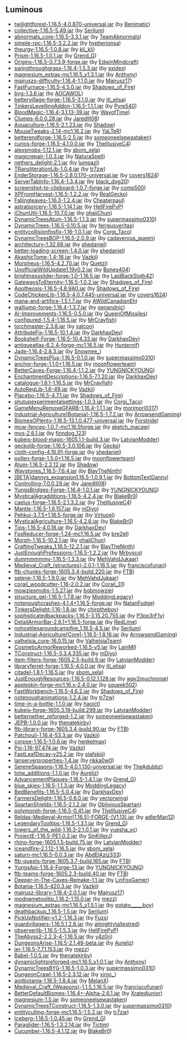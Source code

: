 ## Luminous

- [twilightforest-1.16.5-4.0.870-universal.jar](https://www.curseforge.com/minecraft/mc-mods/the-twilight-forest/files/3575220) (by [Benimatic](https://www.curseforge.com/members/Benimatic/projects))
- [collective-1.16.5-5.49.jar](https://www.curseforge.com/minecraft/mc-mods/collective/files/4312565) (by [Serilum](https://www.curseforge.com/members/Serilum/projects))
- [abnormals_core-1.16.5-3.3.1.jar](https://www.curseforge.com/minecraft/mc-mods/blueprint/files/3607198) (by [TeamAbnormals](https://www.curseforge.com/members/TeamAbnormals/projects))
- [simple-rpc-1.16.5-3.2.2.jar](https://www.curseforge.com/minecraft/mc-mods/simple-discord-rpc/files/4444837) (by [hypherionsa](https://www.curseforge.com/members/hypherionsa/projects))
- [theurgy-1.16.5-1.0.8.jar](https://www.curseforge.com/minecraft/mc-mods/theurgy/files/3201570) (by [kli_kli](https://www.curseforge.com/members/kli_kli/projects))
- [Prism-1.16.5-1.0.1.jar](https://www.curseforge.com/minecraft/mc-mods/prism-lib/files/3933561) (by [Grend_G](https://www.curseforge.com/members/Grend_G/projects))
- [Origins-1.16.5-0.7.3.9-forge.jar](https://www.curseforge.com/minecraft/mc-mods/origins-forge/files/3426062) (by [EdwinMindcraft](https://www.curseforge.com/members/EdwinMindcraft/projects))
- [swingthroughgrass-1.16.4-1.5.3.jar](https://www.curseforge.com/minecraft/mc-mods/swingthroughgrass/files/3103028) (by [exidex](https://www.curseforge.com/members/exidex/projects))
- [magnesium_extras-mc1.16.5_v1.3.1.jar](https://www.curseforge.com/minecraft/mc-mods/magnesium-extras/files/3592543) (by [Anthxny](https://www.curseforge.com/members/Anthxny/projects))
- [majruszs-difficulty-1.16.4-1.1.0.jar](https://www.curseforge.com/minecraft/mc-mods/majruszs-progressive-difficulty/files/3374144) (by [Majrusz17](https://www.curseforge.com/members/Majrusz17/projects))
- [FastFurnace-1.16.5-4.5.0.jar](https://www.curseforge.com/minecraft/mc-mods/fastfurnace/files/3531342) (by [Shadows_of_Fire](https://www.curseforge.com/members/Shadows_of_Fire/projects))
- [byg-1.3.6.jar](https://www.curseforge.com/minecraft/mc-mods/oh-the-biomes-youll-go/files/4024011) (by [AOCAWOL](https://www.curseforge.com/members/AOCAWOL/projects))
- [bettervillage-forge-1.16.5-3.1.0.jar](https://www.curseforge.com/minecraft/mc-mods/better-village-forge/files/4491886) (by [jtl_elisa](https://www.curseforge.com/members/jtl_elisa/projects))
- [TinkersLevellingAddon-1.16.5-1.1.1.jar](https://www.curseforge.com/minecraft/mc-mods/tinkers-levelling-addon/files/4376056) (by [Pyre540](https://www.curseforge.com/members/Pyre540/projects))
- [BloodMagic-1.16.4-3.1.13-39.jar](https://www.curseforge.com/minecraft/mc-mods/blood-magic/files/3870899) (by [WayofTime](https://www.curseforge.com/members/WayofTime/projects))
- [Clumps-6.0.0.28.jar](https://www.curseforge.com/minecraft/mc-mods/clumps/files/3658432) (by [Jaredlll08](https://www.curseforge.com/members/Jaredlll08/projects))
- [Aquaculture-1.16.5-2.1.23.jar](https://www.curseforge.com/minecraft/mc-mods/aquaculture/files/4074702) (by [Shadow](https://www.curseforge.com/members/Shadow/projects))
- [MouseTweaks-2.14-mc1.16.2.jar](https://www.curseforge.com/minecraft/mc-mods/mouse-tweaks/files/3202662) (by [YaLTeR](https://www.curseforge.com/members/YaLTeR/projects))
- [betterendforge-1.16.5-2.5.jar](https://www.curseforge.com/minecraft/mc-mods/betterend-re-forked/files/3523090) (by [someoneelsewastaken](https://www.curseforge.com/members/someoneelsewastaken/projects))
- [curios-forge-1.16.5-4.1.0.0.jar](https://www.curseforge.com/minecraft/mc-mods/curios/files/4419403) (by [TheIllusiveC4](https://www.curseforge.com/members/TheIllusiveC4/projects))
- [alexsmobs-1.12.1.jar](https://www.curseforge.com/minecraft/mc-mods/alexs-mobs/files/3467280) (by [sbom_xela](https://www.curseforge.com/members/sbom_xela/projects))
- [magicrepair-1.0.3.jar](https://www.curseforge.com/minecraft/mc-mods/magic-repair/files/3595358) (by [NaturaSpell](https://www.curseforge.com/members/NaturaSpell/projects))
- [nethers_delight-2.1.jar](https://www.curseforge.com/minecraft/mc-mods/nethers-delight/files/3443481) (by [lumpazl](https://www.curseforge.com/members/lumpazl/projects))
- [TRansliterationLib-1.0.4.jar](https://www.curseforge.com/minecraft/mc-mods/transliterationlib/files/3251051) (by [tr7zw](https://www.curseforge.com/members/tr7zw/projects))
- [EnderStorage-1.16.5-2.8.0.170-universal.jar](https://www.curseforge.com/minecraft/mc-mods/ender-storage-1-8/files/3737982) (by [covers1624](https://www.curseforge.com/members/covers1624/projects))
- [ServerTabInfo-1.16.4-1.3.4.jar](https://www.curseforge.com/minecraft/mc-mods/server-tab-info/files/3550194) (by [black_dog20](https://www.curseforge.com/members/black_dog20/projects))
- [screenshot-to-clipboard-1.0.7-forge.jar](https://www.curseforge.com/minecraft/mc-mods/screenshot-to-clipboard/files/3509044) (by [comp500](https://www.curseforge.com/members/comp500/projects))
- [XPFromHarvest-1.16.5-1.2.2.jar](https://www.curseforge.com/minecraft/mc-mods/xp-from-harvest/files/3593958) (by [ReaIGecko](https://www.curseforge.com/members/ReaIGecko/projects))
- [Fallingleaves-1.16.3-1.2.4.jar](https://www.curseforge.com/minecraft/mc-mods/falling-leaves-forge/files/3616068) (by [Cheaterpaul](https://www.curseforge.com/members/Cheaterpaul/projects))
- [astralsorcery-1.16.5-1.14.1.jar](https://www.curseforge.com/minecraft/mc-mods/astral-sorcery/files/3813365) (by [HellFirePvP](https://www.curseforge.com/members/HellFirePvP/projects))
- [iChunUtil-1.16.5-10.7.0.jar](https://www.curseforge.com/minecraft/mc-mods/ichunutil/files/4397363) (by [ohaiiChun](https://www.curseforge.com/members/ohaiiChun/projects))
- [DynamicTreesAtum-1.16.5-1.1.3.jar](https://www.curseforge.com/minecraft/mc-mods/dynamic-trees-atum-2/files/3975246) (by [supermassimo0310](https://www.curseforge.com/members/supermassimo0310/projects))
- [DynamicTrees-1.16.5-0.10.5.jar](https://www.curseforge.com/minecraft/mc-mods/dynamictrees/files/4457951) (by [ferreusveritas](https://www.curseforge.com/members/ferreusveritas/projects))
- [entitycollisionfpsfix-1.16-1.0.1.jar](https://www.curseforge.com/minecraft/mc-mods/entity-collision-fps-fix/files/3809513) (by [Corgi_Taco](https://www.curseforge.com/members/Corgi_Taco/projects))
- [DynamicTreesBOP-1.16.5-2.0.9.jar](https://www.curseforge.com/minecraft/mc-mods/dtbop/files/3975250) (by [cadaverous_queen](https://www.curseforge.com/members/cadaverous_queen/projects))
- [architectury-1.32.68.jar](https://www.curseforge.com/minecraft/mc-mods/architectury-api/files/4521290) (by [shedaniel](https://www.curseforge.com/members/shedaniel/projects))
- [better-loading-screen-1.4.0.jar](https://www.curseforge.com/minecraft/mc-mods/betterloadingscreen/files/3722048) (by [shedaniel](https://www.curseforge.com/members/shedaniel/projects))
- [AkashicTome-1.4-16.jar](https://www.curseforge.com/minecraft/mc-mods/akashic-tome/files/3190372) (by [Vazkii](https://www.curseforge.com/members/Vazkii/projects))
- [Morpheus-1.16.5-4.2.70.jar](https://www.curseforge.com/minecraft/mc-mods/morpheus/files/3215383) (by [Quetzi](https://www.curseforge.com/members/Quetzi/projects))
- [UnofficialWildUpdate1.19v0.2.jar](https://www.curseforge.com/minecraft/mc-mods/unofficial-1-19-wild-update-1-16/files/3497311) (by [Bones404](https://www.curseforge.com/members/Bones404/projects))
- [brightnessslider-forge-1.0-1.16.5.jar](https://www.curseforge.com/minecraft/mc-mods/better-brightness-slider/files/4024588) (by [LaidBackSloth42](https://www.curseforge.com/members/LaidBackSloth42/projects))
- [GatewaysToEternity-1.16.5-1.0.2.jar](https://www.curseforge.com/minecraft/mc-mods/gateways-to-eternity/files/4552976) (by [Shadows_of_Fire](https://www.curseforge.com/members/Shadows_of_Fire/projects))
- [Apotheosis-1.16.5-4.8.9A0.jar](https://www.curseforge.com/minecraft/mc-mods/apotheosis/files/3936649) (by [Shadows_of_Fire](https://www.curseforge.com/members/Shadows_of_Fire/projects))
- [CodeChickenLib-1.16.5-4.0.7.445-universal.jar](https://www.curseforge.com/minecraft/mc-mods/codechicken-lib-1-8/files/3681973) (by [covers1624](https://www.curseforge.com/members/covers1624/projects))
- [mana-and-artifice-1.5.1.7.jar](https://www.curseforge.com/minecraft/mc-mods/mana-and-artifice/files/3651870) (by [AWildCanadianEh](https://www.curseforge.com/members/AWildCanadianEh/projects))
- [walljump-forge-1.16.4-1.3.7.jar](https://www.curseforge.com/minecraft/mc-mods/wall-jump/files/3193207) (by [genandnic](https://www.curseforge.com/members/genandnic/projects))
- [AI-Improvements-1.16.5-0.5.0.jar](https://www.curseforge.com/minecraft/mc-mods/ai-improvements/files/3798940) (by [QueenOfMissiles](https://www.curseforge.com/members/QueenOfMissiles/projects))
- [configured-1.5.4-1.16.5.jar](https://www.curseforge.com/minecraft/mc-mods/configured/files/4462830) (by [MrCrayfish](https://www.curseforge.com/members/MrCrayfish/projects))
- [torchmaster-2.3.8.jar](https://www.curseforge.com/minecraft/mc-mods/torchmaster/files/3433163) (by [xalcon](https://www.curseforge.com/members/xalcon/projects))
- [AttributeFix-1.16.5-10.1.4.jar](https://www.curseforge.com/minecraft/mc-mods/attributefix/files/3732244) (by [DarkhaxDev](https://www.curseforge.com/members/DarkhaxDev/projects))
- [Bookshelf-Forge-1.16.5-10.4.33.jar](https://www.curseforge.com/minecraft/mc-mods/bookshelf/files/4351252) (by [DarkhaxDev](https://www.curseforge.com/members/DarkhaxDev/projects))
- [antiqueatlas-6.2.4-forge-mc1.16.5.jar](https://www.curseforge.com/minecraft/mc-mods/antique-atlas/files/4435453) (by [Hunternif](https://www.curseforge.com/members/Hunternif/projects))
- [Jade-1.16.4-2.8.3.jar](https://www.curseforge.com/minecraft/mc-mods/jade/files/3910873) (by [Snownee_](https://www.curseforge.com/members/Snownee_/projects))
- [DynamicTreesPlus-1.16.5-0.1.0.jar](https://www.curseforge.com/minecraft/mc-mods/dynamictreesplus/files/4457965) (by [supermassimo0310](https://www.curseforge.com/members/supermassimo0310/projects))
- [anchor-forge-1.1.0+1.16.5.jar](https://www.curseforge.com/minecraft/mc-mods/anchor/files/3843429) (by [moonflowerteam](https://www.curseforge.com/members/moonflowerteam/projects))
- [BetterCaves-Forge-1.16.4-1.1.2.jar](https://www.curseforge.com/minecraft/mc-mods/yungs-better-caves/files/3307879) (by [YUNGNICKYOUNG](https://www.curseforge.com/members/YUNGNICKYOUNG/projects))
- [EnchantmentDescriptions-1.16.5-7.1.20.jar](https://www.curseforge.com/minecraft/mc-mods/enchantment-descriptions/files/3838362) (by [DarkhaxDev](https://www.curseforge.com/members/DarkhaxDev/projects))
- [catalogue-1.6.1-1.16.5.jar](https://www.curseforge.com/minecraft/mc-mods/catalogue/files/3780550) (by [MrCrayfish](https://www.curseforge.com/members/MrCrayfish/projects))
- [AutoRegLib-1.6-49.jar](https://www.curseforge.com/minecraft/mc-mods/autoreglib/files/3326041) (by [Vazkii](https://www.curseforge.com/members/Vazkii/projects))
- [Placebo-1.16.5-4.7.1.jar](https://www.curseforge.com/minecraft/mc-mods/placebo/files/4501015) (by [Shadows_of_Fire](https://www.curseforge.com/members/Shadows_of_Fire/projects))
- [shutupexperimentalsettings-1.0.3.jar](https://www.curseforge.com/minecraft/mc-mods/shutup-experimental-settings/files/3188120) (by [Corgi_Taco](https://www.curseforge.com/members/Corgi_Taco/projects))
- [GameMenuRemoveGFARB-1.16.4-1.1.1.jar](https://www.curseforge.com/minecraft/mc-mods/game-menu-remove-gfarb/files/3599600) (by [morimori0317](https://www.curseforge.com/members/morimori0317/projects))
- [Industrial-Agriculture[Botania]-1.16.5-1.7.2.jar](https://www.curseforge.com/minecraft/mc-mods/iap-botania/files/3331403) (by [ArrowsendGaming](https://www.curseforge.com/members/ArrowsendGaming/projects))
- [BiomesOPlenty-1.16.5-13.1.0.477-universal.jar](https://www.curseforge.com/minecraft/mc-mods/biomes-o-plenty/files/3360574) (by [Forstride](https://www.curseforge.com/members/Forstride/projects))
- [mcw-fences-1.0.7-mc1.16.5forge.jar](https://www.curseforge.com/minecraft/mc-mods/macaws-fences-and-walls/files/4203536) (by [sketch_macaw](https://www.curseforge.com/members/sketch_macaw/projects))
- [mvs-2.6.1.jar](https://www.curseforge.com/minecraft/mc-mods/moogs-voyager-structures/files/3941918) (by [finndog_123](https://www.curseforge.com/members/finndog_123/projects))
- [kubejs-blood-magic-1605.1.1-build.3.jar](https://www.curseforge.com/minecraft/mc-mods/kubejs-blood-magic/files/3451660) (by [LatvianModder](https://www.curseforge.com/members/LatvianModder/projects))
- [geckolib-forge-1.16.5-3.0.106.jar](https://www.curseforge.com/minecraft/mc-mods/geckolib/files/4182600) (by [Gecko](https://www.curseforge.com/members/Gecko/projects))
- [cloth-config-4.16.91-forge.jar](https://www.curseforge.com/minecraft/mc-mods/cloth-config/files/3972422) (by [shedaniel](https://www.curseforge.com/members/shedaniel/projects))
- [pollen-forge-1.5.0+1.16.5.jar](https://www.curseforge.com/minecraft/mc-mods/pollen/files/3972060) (by [moonflowerteam](https://www.curseforge.com/members/moonflowerteam/projects))
- [Atum-1.16.5-2.2.12.jar](https://www.curseforge.com/minecraft/mc-mods/atum/files/3990329) (by [Shadow](https://www.curseforge.com/members/Shadow/projects))
- [Waystones_1.16.5-7.6.4.jar](https://www.curseforge.com/minecraft/mc-mods/waystones/files/3515707) (by [BlayTheNinth](https://www.curseforge.com/members/BlayTheNinth/projects))
- [[BETA]dannys_expansion1.16.5-1.0.9.1.jar](https://www.curseforge.com/minecraft/mc-mods/dannys-expansion/files/3341828) (by [BottomTextDanny](https://www.curseforge.com/members/BottomTextDanny/projects))
- [Controlling-7.0.0.29.jar](https://www.curseforge.com/minecraft/mc-mods/controlling/files/4421016) (by [Jaredlll08](https://www.curseforge.com/members/Jaredlll08/projects))
- [YungsBridges-Forge-1.16.4-1.0.1.jar](https://www.curseforge.com/minecraft/mc-mods/yungs-bridges/files/3494974) (by [YUNGNICKYOUNG](https://www.curseforge.com/members/YUNGNICKYOUNG/projects))
- [MysticalAgradditions-1.16.5-4.2.4.jar](https://www.curseforge.com/minecraft/mc-mods/mystical-agradditions/files/3548286) (by [BlakeBr0](https://www.curseforge.com/members/BlakeBr0/projects))
- [caelus-forge-1.16.5-2.1.3.2.jar](https://www.curseforge.com/minecraft/mc-mods/caelus/files/3522094) (by [TheIllusiveC4](https://www.curseforge.com/members/TheIllusiveC4/projects))
- [Mantle-1.16.5-1.6.157.jar](https://www.curseforge.com/minecraft/mc-mods/mantle/files/3631982) (by [mDiyo](https://www.curseforge.com/members/mDiyo/projects))
- [Pehkui-3.7.5+1.16.5-forge.jar](https://www.curseforge.com/minecraft/mc-mods/pehkui/files/4556151) (by [Virtuoel](https://www.curseforge.com/members/Virtuoel/projects))
- [MysticalAgriculture-1.16.5-4.2.6.jar](https://www.curseforge.com/minecraft/mc-mods/mystical-agriculture/files/3562127) (by [BlakeBr0](https://www.curseforge.com/members/BlakeBr0/projects))
- [Tips-1.16.5-4.0.18.jar](https://www.curseforge.com/minecraft/mc-mods/tips/files/3825905) (by [DarkhaxDev](https://www.curseforge.com/members/DarkhaxDev/projects))
- [FpsReducer-forge-1.24-mc1.16.5.jar](https://www.curseforge.com/minecraft/mc-mods/fps-reducer/files/3510435) (by [bre2el](https://www.curseforge.com/members/bre2el/projects))
- [Morph-1.16.5-10.2.1.jar](https://www.curseforge.com/minecraft/mc-mods/morph/files/4397367) (by [ohaiiChun](https://www.curseforge.com/members/ohaiiChun/projects))
- [CraftingTweaks_1.16.5-12.2.1.jar](https://www.curseforge.com/minecraft/mc-mods/crafting-tweaks/files/3330406) (by [BlayTheNinth](https://www.curseforge.com/members/BlayTheNinth/projects))
- [JustEnoughProfessions-1.16.5-1.2.2.jar](https://www.curseforge.com/minecraft/mc-mods/just-enough-professions-jep/files/3478185) (by [Mrbysco](https://www.curseforge.com/members/Mrbysco/projects))
- [dummmmmmy-1.16.5-1.3.3.jar](https://www.curseforge.com/minecraft/mc-mods/mmmmmmmmmmmm/files/4529749) (by [MehVahdJukaar](https://www.curseforge.com/members/MehVahdJukaar/projects))
- [Medieval_Craft_(structures)-2.0.1-1.16.5.jar](https://www.curseforge.com/minecraft/mc-mods/franciscofunari/files/4498326) (by [franciscofunari](https://www.curseforge.com/members/franciscofunari/projects))
- [ftb-chunks-forge-1605.3.4-build.220.jar](https://www.curseforge.com/minecraft/mc-mods/ftb-chunks-forge/files/4297564) (by [FTB](https://www.curseforge.com/members/FTB/projects))
- [selene-1.16.5-1.9.0.jar](https://www.curseforge.com/minecraft/mc-mods/selene/files/3517008) (by [MehVahdJukaar](https://www.curseforge.com/members/MehVahdJukaar/projects))
- [corail_woodcutter-1.16-2.0.2.jar](https://www.curseforge.com/minecraft/mc-mods/corail-woodcutter/files/3790469) (by [Corail_31](https://www.curseforge.com/members/Corail_31/projects))
- [mowziesmobs-1.5.27.jar](https://www.curseforge.com/minecraft/mc-mods/mowzies-mobs/files/4120133) (by [bobmowzie](https://www.curseforge.com/members/bobmowzie/projects))
- [structure_gel-1.16.5-1.7.8.jar](https://www.curseforge.com/minecraft/mc-mods/structure-gel-api/files/3498310) (by [ModdingLegacy](https://www.curseforge.com/members/ModdingLegacy/projects))
- [notenoughcrashes-4.1.4+1.16.5-forge.jar](https://www.curseforge.com/minecraft/mc-mods/not-enough-crashes-forge/files/3606847) (by [NatanFudge](https://www.curseforge.com/members/NatanFudge/projects))
- [TinkersDelight-1.16-1.8.jar](https://www.curseforge.com/minecraft/mc-mods/tinkers-delight/files/3555216) (by [chirptheboy](https://www.curseforge.com/members/chirptheboy/projects))
- [sophisticatedbackpacks-1.16.5-3.15.20.755.jar](https://www.curseforge.com/minecraft/mc-mods/sophisticated-backpacks/files/4167327) (by [P3pp3rF1y](https://www.curseforge.com/members/P3pp3rF1y/projects))
- [DetailArmorBar-2.6.1+1.16.5-forge.jar](https://www.curseforge.com/minecraft/mc-mods/detail-armor-bar-forge/files/3470828) (by [RedLime](https://www.curseforge.com/members/RedLime/projects))
- [nohostilesaroundcampfire_1.16.5-4.5.jar](https://www.curseforge.com/minecraft/mc-mods/no-hostiles-around-campfire/files/3952616) (by [Serilum](https://www.curseforge.com/members/Serilum/projects))
- [Industrial-Agriculture[Core]-1.16.5-1.8.16.jar](https://www.curseforge.com/minecraft/mc-mods/industrial-agriculture/files/3680636) (by [ArrowsendGaming](https://www.curseforge.com/members/ArrowsendGaming/projects))
- [valhelsia_core-16.0.15.jar](https://www.curseforge.com/minecraft/mc-mods/valhelsia-core/files/3592369) (by [ValhelsiaTeam](https://www.curseforge.com/members/ValhelsiaTeam/projects))
- [CosmeticArmorReworked-1.16.5-v5.jar](https://www.curseforge.com/minecraft/mc-mods/cosmetic-armor-reworked/files/3738137) (by [LainMI](https://www.curseforge.com/members/LainMI/projects))
- [TConstruct-1.16.5-3.3.4.335.jar](https://www.curseforge.com/minecraft/mc-mods/tinkers-construct/files/3695126) (by [mDiyo](https://www.curseforge.com/members/mDiyo/projects))
- [item-filters-forge-1605.2.5-build.9.jar](https://www.curseforge.com/minecraft/mc-mods/item-filters/files/3376819) (by [LatvianModder](https://www.curseforge.com/members/LatvianModder/projects))
- [libraryferret-forge-1.16.5-4.0.0.jar](https://www.curseforge.com/minecraft/mc-mods/library-ferret-forge/files/4435510) (by [jtl_elisa](https://www.curseforge.com/members/jtl_elisa/projects))
- [citadel-1.8.1-1.16.5.jar](https://www.curseforge.com/minecraft/mc-mods/citadel/files/3441028) (by [sbom_xela](https://www.curseforge.com/members/sbom_xela/projects))
- [JustEnoughResources-1.16.5-0.12.1.128.jar](https://www.curseforge.com/minecraft/mc-mods/just-enough-resources-jer/files/3435305) (by [way2muchnoise](https://www.curseforge.com/members/way2muchnoise/projects))
- [appleskin-forge-mc1.16.x-2.4.0.jar](https://www.curseforge.com/minecraft/mc-mods/appleskin/files/3686480) (by [squeek502](https://www.curseforge.com/members/squeek502/projects))
- [FastWorkbench-1.16.5-4.6.2.jar](https://www.curseforge.com/minecraft/mc-mods/fastworkbench/files/4030016) (by [Shadows_of_Fire](https://www.curseforge.com/members/Shadows_of_Fire/projects))
- [notenoughanimations-1.2.4.jar](https://www.curseforge.com/minecraft/mc-mods/not-enough-animations/files/3296039) (by [tr7zw](https://www.curseforge.com/members/tr7zw/projects))
- [time-in-a-bottle-1.1.0.jar](https://www.curseforge.com/minecraft/mc-mods/time-in-a-bottle-standalone/files/3255801) (by [haoict](https://www.curseforge.com/members/haoict/projects))
- [kubejs-forge-1605.3.19-build.299.jar](https://www.curseforge.com/minecraft/mc-mods/kubejs/files/3647098) (by [LatvianModder](https://www.curseforge.com/members/LatvianModder/projects))
- [betternether_reforged-1.2.jar](https://www.curseforge.com/minecraft/mc-mods/betternether-reforged/files/3513533) (by [someoneelsewastaken](https://www.curseforge.com/members/someoneelsewastaken/projects))
- [JEPB-1.0.0.jar](https://www.curseforge.com/minecraft/mc-mods/just-enough-piglin-bartering/files/3172880) (by [thenatekirby](https://www.curseforge.com/members/thenatekirby/projects))
- [ftb-library-forge-1605.3.4-build.90.jar](https://www.curseforge.com/minecraft/mc-mods/ftb-library-forge/files/3553840) (by [FTB](https://www.curseforge.com/members/FTB/projects))
- [Patchouli-1.16.4-53.3.jar](https://www.curseforge.com/minecraft/mc-mods/patchouli/files/3847029) (by [Vazkii](https://www.curseforge.com/members/Vazkii/projects))
- [corpse-1.16.5-1.0.6.jar](https://www.curseforge.com/minecraft/mc-mods/corpse/files/3447907) (by [henkelmax](https://www.curseforge.com/members/henkelmax/projects))
- [Psi-1.16-97.474.jar](https://www.curseforge.com/minecraft/mc-mods/psi/files/4458005) (by [Vazkii](https://www.curseforge.com/members/Vazkii/projects))
- [FastLeafDecay-v25.2.jar](https://www.curseforge.com/minecraft/mc-mods/fast-leaf-decay/files/3590413) (by [olafskiii](https://www.curseforge.com/members/olafskiii/projects))
- [lanserverproperties-1.4.jar](https://www.curseforge.com/minecraft/mc-mods/lan-server-properties/files/3053200) (by [rikka0w0](https://www.curseforge.com/members/rikka0w0/projects))
- [SereneSeasons-1.16.5-4.0.1.130-universal.jar](https://www.curseforge.com/minecraft/mc-mods/serene-seasons/files/4537666) (by [TheAdubbz](https://www.curseforge.com/members/TheAdubbz/projects))
- [totw_additions-1.1.0.jar](https://www.curseforge.com/minecraft/mc-mods/towers-of-the-wild-additions/files/3579277) (by [Aureljz](https://www.curseforge.com/members/Aureljz/projects))
- [AdvancementPlaques-1.16.5-1.4.1.jar](https://www.curseforge.com/minecraft/mc-mods/advancement-plaques/files/3507674) (by [Grend_G](https://www.curseforge.com/members/Grend_G/projects))
- [blue_skies-1.16.5-1.1.3.jar](https://www.curseforge.com/minecraft/mc-mods/blue-skies/files/3411324) (by [ModdingLegacy](https://www.curseforge.com/members/ModdingLegacy/projects))
- [BedBenefits-1.16.5-5.0.4.jar](https://www.curseforge.com/minecraft/mc-mods/bed-benefits/files/3348569) (by [DarkhaxDev](https://www.curseforge.com/members/DarkhaxDev/projects))
- [FarmersDelight-1.16.5-0.6.0.jar](https://www.curseforge.com/minecraft/mc-mods/farmers-delight/files/3765350) (by [vectorwing](https://www.curseforge.com/members/vectorwing/projects))
- [SpartanShields-1.16.5-2.1.2.jar](https://www.curseforge.com/minecraft/mc-mods/spartan-shields/files/3292950) (by [ObliviousSpartan](https://www.curseforge.com/members/ObliviousSpartan/projects))
- [polymorph-forge-1.16.5-0.41.jar](https://www.curseforge.com/minecraft/mc-mods/polymorph/files/4036267) (by [TheIllusiveC4](https://www.curseforge.com/members/TheIllusiveC4/projects))
- [Reldas-Medieval-Armor[1.16.5]-FORGE-(V1.13).jar](https://www.curseforge.com/minecraft/mc-mods/relda-mod/files/4126360) (by [adlerMan12](https://www.curseforge.com/members/adlerMan12/projects))
- [LegendaryTooltips-1.16.5-1.3.1.jar](https://www.curseforge.com/minecraft/mc-mods/legendary-tooltips/files/3943137) (by [Grend_G](https://www.curseforge.com/members/Grend_G/projects))
- [towers_of_the_wild-1.16.3-2.1.0.1.jar](https://www.curseforge.com/minecraft/mc-mods/towers-of-the-wild-reloaded/files/3487397) (by [yuesha_yc](https://www.curseforge.com/members/yuesha_yc/projects))
- [ProjectE-1.16.5-PE1.0.2.jar](https://www.curseforge.com/minecraft/mc-mods/projecte/files/3736621) (by [SinKillerJ](https://www.curseforge.com/members/SinKillerJ/projects))
- [rhino-forge-1605.1.5-build.75.jar](https://www.curseforge.com/minecraft/mc-mods/rhino/files/3525704) (by [LatvianModder](https://www.curseforge.com/members/LatvianModder/projects))
- [iceandfire-2.1.12-1.16.5.jar](https://www.curseforge.com/minecraft/mc-mods/ice-and-fire-dragons/files/4434014) (by [sbom_xela](https://www.curseforge.com/members/sbom_xela/projects))
- [saturn-mc1.16.5-0.0.3.jar](https://www.curseforge.com/minecraft/mc-mods/saturn/files/4017215) (by [AbdElAziz333](https://www.curseforge.com/members/AbdElAziz333/projects))
- [ftb-quests-forge-1605.3.7-build.165.jar](https://www.curseforge.com/minecraft/mc-mods/ftb-quests-forge/files/4297999) (by [FTB](https://www.curseforge.com/members/FTB/projects))
- [YungsApi-1.16.4-Forge-13.jar](https://www.curseforge.com/minecraft/mc-mods/yungs-api/files/3494919) (by [YUNGNICKYOUNG](https://www.curseforge.com/members/YUNGNICKYOUNG/projects))
- [ftb-teams-forge-1605.2.3-build.40.jar](https://www.curseforge.com/minecraft/mc-mods/ftb-teams-forge/files/3535953) (by [FTB](https://www.curseforge.com/members/FTB/projects))
- [Deeper-in-The-Caves-Remake-1.1.jar](https://www.curseforge.com/minecraft/mc-mods/linfox-stacked-dimensions-warden-edition/files/3318155) (by [LinFoxGamer](https://www.curseforge.com/members/LinFoxGamer/projects))
- [Botania-1.16.5-420.3.jar](https://www.curseforge.com/minecraft/mc-mods/botania/files/4066054) (by [Vazkii](https://www.curseforge.com/members/Vazkii/projects))
- [majrusz-library-1.16.4-2.0.1.jar](https://www.curseforge.com/minecraft/mc-mods/majrusz-library/files/3365411) (by [Majrusz17](https://www.curseforge.com/members/Majrusz17/projects))
- [modnametooltip_1.16.2-1.15.0.jar](https://www.curseforge.com/minecraft/mc-mods/mod-name-tooltip/files/3038982) (by [mezz](https://www.curseforge.com/members/mezz/projects))
- [magnesium_extras-mc1.16.5_v1.5.1.jar](https://www.curseforge.com/minecraft/mc-mods/magnesium-rubidium-extra-potato-editon/files/4429685) (by [potato_____boy](https://www.curseforge.com/members/potato_____boy/projects))
- [deathbackup_1.16.5-1.5.jar](https://www.curseforge.com/minecraft/mc-mods/death-backup/files/3379866) (by [Serilum](https://www.curseforge.com/members/Serilum/projects))
- [PickUpNotifier-v1.2-1.16.3.jar](https://www.curseforge.com/minecraft/mc-mods/pick-up-notifier/files/3066596) (by [Fuzs](https://www.curseforge.com/members/Fuzs/projects))
- [guardvillagers-1.16.5.1.2.6.jar](https://www.curseforge.com/minecraft/mc-mods/guard-villagers/files/3449429) (by [almightytallestred](https://www.curseforge.com/members/almightytallestred/projects))
- [observerlib-1.16.5-1.5.3.jar](https://www.curseforge.com/minecraft/mc-mods/observerlib/files/3333962) (by [HellFirePvP](https://www.curseforge.com/members/HellFirePvP/projects))
- [TheAbyss2-2.2.3-4-1.16.5.jar](https://www.curseforge.com/minecraft/mc-mods/the-abyss-chapter-ii/files/3776944) (by [y4z0n](https://www.curseforge.com/members/y4z0n/projects))
- [DungeonsArise-1.16.5-2.1.49-beta.jar](https://www.curseforge.com/minecraft/mc-mods/when-dungeons-arise/files/3534647) (by [Aureljz](https://www.curseforge.com/members/Aureljz/projects))
- [jei-1.16.5-7.7.1.153.jar](https://www.curseforge.com/minecraft/mc-mods/jei/files/4060770) (by [mezz](https://www.curseforge.com/members/mezz/projects))
- [Babel-1.0.5.jar](https://www.curseforge.com/minecraft/mc-mods/babel/files/3196072) (by [thenatekirby](https://www.curseforge.com/members/thenatekirby/projects))
- [dynamiclightsreforged-mc1.16.5_v1.0.1.jar](https://www.curseforge.com/minecraft/mc-mods/dynamiclights-reforged/files/3574974) (by [Anthxny](https://www.curseforge.com/members/Anthxny/projects))
- [DynamicTreesBYG-1.16.5-1.0.3.jar](https://www.curseforge.com/minecraft/mc-mods/dynamic-trees-byg/files/4452467) (by [supermassimo0310](https://www.curseforge.com/members/supermassimo0310/projects))
- [DungeonCrawl-1.16.5-2.3.12.jar](https://www.curseforge.com/minecraft/mc-mods/dungeon-crawl/files/4437191) (by [xiroc_](https://www.curseforge.com/members/xiroc_/projects))
- [aiotbotania-1.16.5-1.8.4.jar](https://www.curseforge.com/minecraft/mc-mods/aiot-botania/files/3507609) (by [MelanX](https://www.curseforge.com/members/MelanX/projects))
- [Medieval_Craft_(Weapons)-1.1.5_1.16.5.jar](https://www.curseforge.com/minecraft/mc-mods/medievalcraftweapons/files/4534795) (by [franciscofunari](https://www.curseforge.com/members/franciscofunari/projects))
- [BetterDefaultBiomes-1.16.4+-Alpha-2.6.1.jar](https://www.curseforge.com/minecraft/mc-mods/better-default-biomes/files/3570618) (by [Xratedjunior](https://www.curseforge.com/members/Xratedjunior/projects))
- [magnesium-1.5.jar](https://www.curseforge.com/minecraft/mc-mods/sodium-reforged/files/3526076) (by [someoneelsewastaken](https://www.curseforge.com/members/someoneelsewastaken/projects))
- [DynamicTreesTConstruct-1.16.5-1.3.0.jar](https://www.curseforge.com/minecraft/mc-mods/dynamic-trees-tinkers-construct/files/4463671) (by [supermassimo0310](https://www.curseforge.com/members/supermassimo0310/projects))
- [entityculling-forge-mc1.16.5-1.5.2.jar](https://www.curseforge.com/minecraft/mc-mods/entityculling/files/3760389) (by [tr7zw](https://www.curseforge.com/members/tr7zw/projects))
- [Iceberg-1.16.5-1.0.45.jar](https://www.curseforge.com/minecraft/mc-mods/iceberg/files/3943132) (by [Grend_G](https://www.curseforge.com/members/Grend_G/projects))
- [Paraglider-1.16.5-1.3.2.14.jar](https://www.curseforge.com/minecraft/mc-mods/paragliders/files/4478259) (by [Tictim](https://www.curseforge.com/members/Tictim/projects))
- [Cucumber-1.16.5-4.1.12.jar](https://www.curseforge.com/minecraft/mc-mods/cucumber/files/3507886) (by [BlakeBr0](https://www.curseforge.com/members/BlakeBr0/projects))
